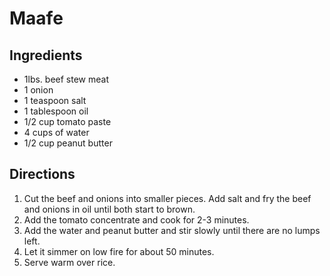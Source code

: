 # Maafe
## Ingredients
-   1lbs. beef stew meat
-   1 onion
-   1 teaspoon salt
-   1 tablespoon oil
-   1/2 cup tomato paste
-   4 cups of water
-   1/2 cup peanut butter

## Directions
1.  Cut the beef and onions into smaller pieces. Add salt and fry the beef and onions in oil until both start to brown.
2.  Add the tomato concentrate and cook for 2-3 minutes.
3.  Add the water and peanut butter and stir slowly until there are no lumps left.
4.  Let it simmer on low fire for about 50 minutes.
5.  Serve warm over rice. 